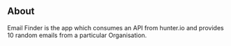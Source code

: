 ## About
Email Finder is the app which consumes an API from hunter.io and provides 10 random emails from a particular Organisation.

